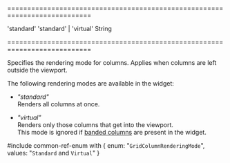 ===========================================================================
<!--default-->'standard'<!--/default-->
<!--acceptValues-->'standard' | 'virtual'<!--/acceptValues-->
<!--type-->String<!--/type-->
===========================================================================

<!--shortDescription-->
Specifies the rendering mode for columns. Applies when columns are left outside the viewport.
<!--/shortDescription-->

<!--fullDescription-->
The following rendering modes are available in the widget: 

- *"standard"*        
Renders all columns at once.

- *"virtual"*     
Renders only those columns that get into the viewport.          
This mode is ignored if [banded columns](/Documentation/Guide/Widgets/{WidgetName}/Columns/Column_Types/Band_Columns/) are present in the widget.

#include common-ref-enum with {
    enum: "`GridColumnRenderingMode`",
    values: "`Standard` and `Virtual`"
}
<!--/fullDescription-->